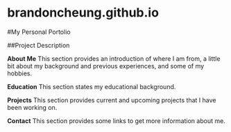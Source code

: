 # brandoncheung.github.io
#My Personal Portolio

##Project Description

**About Me**
This section provides an introduction of where I am from, a little bit about my background and previous experiences, and some of my hobbies.

**Education**
This section states my educational background.

**Projects**
This section provides current and upcoming projects that I have been working on.

**Contact**
This section provides some links to get more information about me.